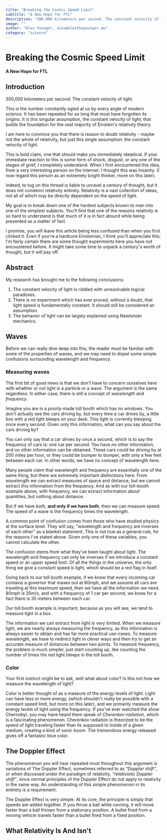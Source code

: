 ```yaml
---
title: "Breaking the Cosmic Speed Limit"
subtitle: "A New Hope for FTL"
description: "300,000 kilometers per second. The constant velocity of light. This is the number constantly ogled at us by every angle of modern science. It has been repeated for so long that most have forgotten its origins or even how to defend it."
image: ""
author: "Alex Younger, alex@alextheyounger.me"
category: "science"
---
```


# Breaking the Cosmic Speed Limit
**A New Hope for FTL**

## Introduction
300,000 kilometers per second. The constant velocity of light.

This is the number constantly ogled at us by every angle of modern science. It has been repeated for so long that most have forgotten its origins. It is this singular assumption, the constant velocity of light, that builds the foundation for the vast majority of Einstein's relativity theory.

I am here to convince you that there is reason to doubt relativity - maybe not the whole of relativity, but just this single assumption: the constant velocity of light. 

This is bold claim, one that should make you immediately skeptical. If your immediate reaction to this is some form of shock, disgust, or any one of the stages of grief, I completely understand. When I first encountered this idea, from a very interesting person on the internet, I thought this was insanity. (I now regard this person as an extremely bright thinker, more on this later).

Indeed, to tug on this thread is liable to unravel a century of thought, but it does not condemn relativity entirely. Relativity is a vast collection of ideas, not all of which may be directly dependent on the speed of light. 

My goal is to break down one of the hardest subjects known to man into one of the simplest subjects. You'll find that one of the reasons relativity is so hard to understand is that much of it is in fact absurd while being presented as a matter of fact. 

I promise, you will leave this article being less confused than when you first clicked it. Even if you're a hardcore Einsteinian, I think you'll appreciate this; I'm fairly certain there are some thought experiments here you have not encountered before. It might take some time to unpack a century's worth of thought, but it will pay off.   

## Abstract
My research has brought me to the following conclusions:

1.  The constant velocity of light is riddled with unresolvable logical paradoxes.
2.  There is no experiment which has ever proved, without a doubt, that light speed is fundamentally constant. It should still be considered an assumption.
3.  The behavior of light can be largely explained using Newtonian mechanics.


## Waves
Before we can really dive deep into this, the reader must be familiar with some of the properties of waves, and we may need to dispel some simple confusions surrounding wavelength and frequency.

### Measuring waves
The first bit of good news is that we don't have to concern ourselves here with whether or not light is a particle or a wave. The argument is the same regardless. In either case, there is still a concept of *wavelength* and *frequency*. 

Imagine you are in a poorly-made toll booth which has no windows. You don't actually see the cars driving by, but every time a car drives by, a little box with a red light bleeps on your desk. This light is currently bleeping once every second. Given only this information, what can you say about the cars driving by? 

You can only say that a car drives by once a second, which is to say the frequency of cars is: one car per second. You have no other information, and no other information can be obtained. These cars could be driving by at 200 miles per hour, or they could be bumper to bumper, with only a few feet between each car. In other words, we have no concept of wavelength here. 

Many people claim that wavelength and frequency are essentially one of the same thing, but there are extremely important distinctions here. From wavelength we can extract measures of space and distance, but we cannot extract this information from the frequency. And as with our toll-booth example above, with frequency, we can extract information about quantities, but nothing about distance. 

But if we have both, **and only if we have both**, then we can measure speed. The speed of a wave is the frequency times the wavelength. 

A common point of confusion comes from those who have studied physics at the surface level. They will say, "wavelength and frequency are inverses of each other" as a blanket statement. This is not true as a general rule, for the reasons I've stated above. Given only one of these variables, you cannot calculate the other. 

The confusion stems from what they've been taught about light. The wavelength and frequency can only be inverses if we introduce a constant speed or an upper speed limit. Of all the things in the universe, the only thing we give a constant speed is light, which should be a red flag in itself. 

Going back to our toll booth example, if we know that every incoming car contains a governor that maxes out at 80mph, and we assume all cars are traveling at this maximum speed, then we have all the information we need. 80mph is 35m/s, and with a frequency of 1 car per second, we know for a fact there is 35 meters between each car. 

Our toll booth example is important, because as you will see, we tend to measure light in a box. 

The information we can extract from light is very limited. When we measure light, we are nearly always measuring the frequency, as this information is always easier to obtain and has far more practical use-cases. To measure wavelength, we have to redirect light in clever ways and then try to get an accurate measure of distances between two points. To measure frequency, the problem is much simpler, just start counting up, like counting the number of times the red light bleeps in the toll booth.

### Color
Your first instinct might be to ask, well what about color? Is this not how we measure the wavelength of light? 

Color is better thought of as a measure of the energy levels of light. Light can have less or more energy, (which shouldn't really be possible with a constant speed limit, but more on this later), and we primarily measure the energy levels of light using the frequency. If you've ever watched the show Chernobyl, you may have heard them speak of *Cherenkov radiation*, which is a fascinating phenomenon. Cherenkov radiation is theorized to be the speed of light traveling faster than its supposed to inside of a given medium, creating a kind of sonic boom. The tremendous energy released gives off a fantastic blue color. 

## The Doppler Effect
The phenomenon you will hear repeated most throughout this argument is variations of The Doppler Effect, sometimes referred to as *"Doppler shift"*, or when discussed under the paradigm of relativity, *"relativistic Doppler shift"*, since normal principles of the Doppler Effect do not apply to relativity in the same way. An understanding of this simple phenomenon in its entirety is a requirement. 

The Doppler Effect is very simple. At its core, the principle is simply that speeds are added together. If you throw a ball while running, it will move faster than a ball thrown from a stationary position. A bullet fired from a moving vehicle travels faster than a bullet fired from a fixed position. 


## What Relativity Is And Isn't